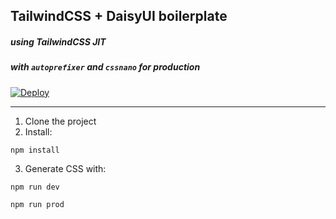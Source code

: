 ## TailwindCSS + DaisyUI boilerplate
##### using TailwindCSS JIT
##### with `autoprefixer` and `cssnano` for production

[![Deploy](https://www.netlify.com/img/deploy/button.svg)](https://app.netlify.com/start/deploy?repository=https://github.com/saadeghi/daisyui-starter)  

---

1. Clone the project
2. Install:
```
npm install
```
3. Generate CSS with:
```
npm run dev
```
```
npm run prod
```
